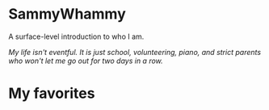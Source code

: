 # SammyWhammy
A surface-level introduction to who I am.<br />
<p><em>My life isn't eventful. It is just school, volunteering, piano, and strict parents who won't let me go out for two days in a row.</em></p>

<h1>My favorites</h1>
<body></body>
</html>
